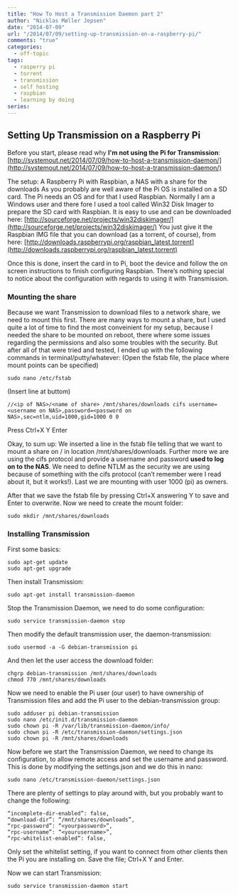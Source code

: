 ```yaml
---
title: "How To Host a Transmission Daemon part 2"
author: "Nicklas Møller Jepsen"
date: "2014-07-09"
url: "/2014/07/09/setting-up-transmission-on-a-raspberry-pi/"
comments: "true"
categories:
  - off-topic
tags:
  - rasperry pi
  - torrent
  - transmission
  - self hosting
  - raspbian
  - learning by doing
series:
---
```

##  Setting Up Transmission on a Raspberry Pi

Before you start, please read why **I'm not using the Pi for Transmission**: [http://systemout.net/2014/07/09/how-to-host-a-transmission-daemon/](http://systemout.net/2014/07/09/how-to-host-a-transmission-daemon/)

The setup: A Raspberry Pi with Raspbian, a NAS with a share for the downloads
As you probably are well aware of the Pi OS is installed on a SD card. The Pi needs an OS and for that I used Raspbian.
Normally I am a Windows user and there fore I used a tool called Win32 Disk Imager to prepare the SD card with Raspbian. It is easy to use and can be downloaded here: [http://sourceforge.net/projects/win32diskimager/](http://sourceforge.net/projects/win32diskimager/) <!--more-->
You just give it the Raspbian IMG file that you can download (as a torrent, of course), from here: [http://downloads.raspberrypi.org/raspbian_latest.torrent](http://downloads.raspberrypi.org/raspbian_latest.torrent)

Once this is done, insert the card in to Pi, boot the device and follow the on screen instructions to finish configuring Raspbian. There’s nothing special to notice about the configuration with regards to using it with Transmission.

###  Mounting the share 
Because we want Transmission to download files to a network share, we need to mount this first.
There are many ways to mount a share, but I used quite a lot of time to find the most conveinient for my setup, because I needed the share to be mounted on reboot, there where some issues regarding the permissions and also some troubles with the security. But after all of that were tried and tested, I ended up with the following commands in terminal/putty/whatever:
(Open the fstab file, the place where mount points can be specified)

    sudo nano /etc/fstab

(Insert line at buttom)

    //<ip of NAS>/<name of share> /mnt/shares/downloads cifs username=<username on NAS>,password=<password on NAS>,sec=ntlm,uid=1000,gid=1000 0 0
Press Ctrl+X Y Enter

Okay, to sum up: We inserted a line in the fstab file telling that we want to mount a share on <ip of NAS>/<name of share> in location /mnt/shares/downloads. Further more we are using the cifs protocol and provide a username and password **used to log on to the NAS**. We need to define NTLM as the security we are using because of something with the cifs protocol (can’t remember were I read about it, but it works!). Last we are mounting with user 1000 (pi) as owners.

After that we save the fstab file by pressing Ctrl+X answering Y to save and Enter to overwrite.
Now we need to create the mount folder:

    sudo mkdir /mnt/shares/downloads
###  Installing Transmission 
First some basics:

    sudo apt-get update
	sudo apt-get upgrade    
Then install Transmission:

    sudo apt-get install transmission-daemon

Stop the Transmission Daemon, we need to do some configuration:

    sudo service transmission-daemon stop 
Then modify the default transmission user, the daemon-transmission:

    sudo usermod -a -G debian-transmission pi
And then let the user access the download folder:

    chgrp debian-transmission /mnt/shares/downloads
	chmod 770 /mnt/shares/downloads
Now we need to enable the Pi user (our user) to have ownership of Transmission files and add the Pi user to the debian-transmission group:

    sudo adduser pi debian-transmission 
	sudo nano /etc/init.d/transmission-daemon 
	sudo chown pi -R /var/lib/transmission-daemon/info/ 
	sudo chown pi -R /etc/transmission-daemon/settings.json 
	sudo chown pi -R /mnt/shares/downloads
Now before we start the Transmission Daemon, we need to change its configuration, to allow remote access and set the username and password. This is done by modifying the settings.json and we do this in nano:

	sudo nano /etc/transmission-daemon/settings.json
There are plenty of settings to play around with, but you probably want to change the following:

	“incomplete-dir-enabled”: false,
	“download-dir”: “/mnt/shares/downloads”,
	“rpc-password”: “<yourpassword>”,
	“rpc-username”: “<yourusername>”,
	“rpc-whitelist-enabled”: false,
Only set the whitelist setting, if you want to connect from other clients then the Pi you are installing on.
Save the file; Ctrl+X Y and Enter.

Now we can start Transmission:

	sudo service transmission-daemon start